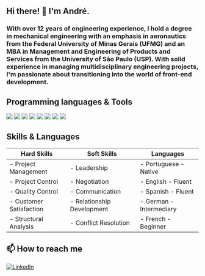 ## Hi there! 👋 I'm André.

### With over 12 years of engineering experience, I hold a degree in mechanical engineering with an emphasis in aeronautics from the Federal University of Minas Gerais (UFMG) and an MBA in Management and Engineering of Products and Services from the University of São Paulo (USP). With solid experience in managing multidisciplinary engineering projects, I'm passionate about transitioning into the world of front-end development.

## Programming languages & Tools

<img  src="https://img.shields.io/badge/HTML5-E34F26?style=for-the-badge&logo=html5&logoColor=white"> <img  src="https://img.shields.io/badge/CSS3-1572B6?style=for-the-badge&logo=css3&logoColor=white">
<img  src="https://img.shields.io/badge/JavaScript-323330?style=for-the-badge&logo=javascript&logoColor=F7DF1E">
<img  src="https://img.shields.io/badge/TypeScript-007ACC?style=for-the-badge&logo=typescript&logoColor=white">
<img  src="https://img.shields.io/badge/Angular-DD0031?style=for-the-badge&logo=angular&logoColor=white">
<img  src="https://img.shields.io/badge/MongoDB-4EA94B?style=for-the-badge&logo=mongodb&logoColor=white">
<img  src="https://img.shields.io/badge/GitHub-100000?style=for-the-badge&logo=github&logoColor=white">
<img  src="https://img.shields.io/badge/GIT-E44C30?style=for-the-badge&logo=git&logoColor=white">


## Skills & Languages

|  Hard Skills            |  Soft Skills               |  Languages                 |
|-------------------------|----------------------------|----------------------------|
| - Project Management    | - Leadership               | - Portuguese - Native      |
| - Project Control       | - Negotiation              | - English - Fluent         |
| - Quality Control       | - Communication            | - Spanish - Fluent         |
| - Customer Satisfaction | - Relationship Development | - German - Intermediary    |
| - Structural Analysis   | - Conflict Resolution      | - French - Beginner        |

## 📫 How to reach me

[![LinkedIn](https://img.shields.io/badge/LinkedIn-0077B5?style=for-the-badge&logo=linkedin&logoColor=white)](https://www.linkedin.com/in/andrecapix/)


<!--
**andrecapix/andrecapix** is a ✨ _special_ ✨ repository because its `README.md` (this file) appears on your GitHub profile.

Here are some ideas to get you started:

- 🔭 I’m currently working on ...
- 🌱 I’m currently learning ...
- 👯 I’m looking to collaborate on ...
- 🤔 I’m looking for help with ...
- 💬 Ask me about ...
- 📫 How to reach me: ...
- 😄 Pronouns: ...
- ⚡ Fun fact: ...
-->
